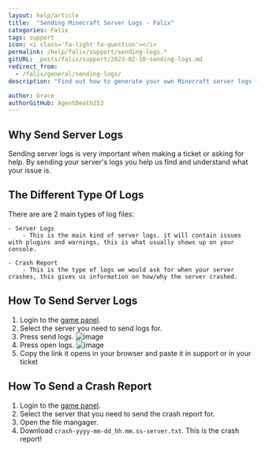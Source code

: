 ```yaml
---
layout: help/article
title:  "Sending Minecraft Server Logs - Falix"
categories: Falix
tags: support
icon: <i class='fa-light fa-question'></i>
permalink: /help/falix/support/sending-logs.*
gitURL: _posts/falix/support/2023-02-10-sending-logs.md
redirect_from:
  - /falix/general/sending-logs/
description: "Find out how to generate your own Minecraft server logs for Falix support"

author: Grace
authorGitHub: AgentDeath253
---
```


## Why Send Server Logs

Sending server logs is very important when making a ticket or asking for help. By sending your server's logs you help us find and understand what your issue is.

## The Different Type Of Logs

There are are 2 main types of log files:

	- Server Logs 
		- This is the main kind of server logs. it will contain issues with plugins and warnings, this is what usually shows up on your console.
		
	- Crash Report
		- This is the type of logs we would ask for when your server crashes, this gives us information on how/why the server crashed.
		
## How To Send Server Logs

1. Login to the [game panel](https://dev-panel.falixnodes.net/).
2. Select the server you need to send logs for.
3. Press send logs.
![image](/assets/images/posts/falix/sending-logs/1.png)
4. Press open logs.
![image](/assets/images/posts/falix/sending-logs/2.png)
5. Copy the link it opens in your browser and paste it in support or in your ticket

## How To Send a Crash Report

1. Login to the [game panel](https://dev-panel.falixnodes.net/).
2. Select the server that you need to send the crash report for.
3. Open the file mangager.
4. Download `crash-yyyy-mm-dd_hh.mm.ss-server.txt`. This is the crash report!
